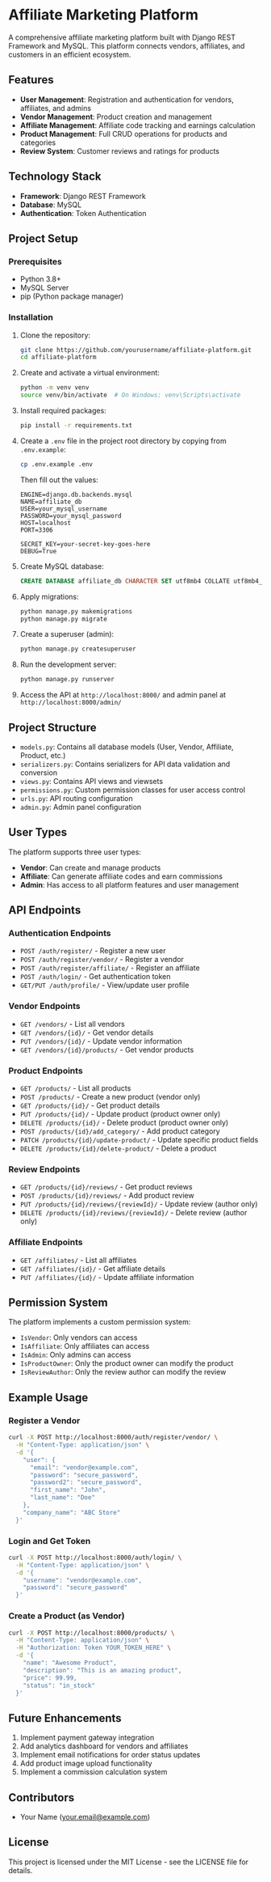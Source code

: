 # Affiliate Marketing Platform

A comprehensive affiliate marketing platform built with Django REST Framework and MySQL. This platform connects vendors, affiliates, and customers in an efficient ecosystem.

## Features

- **User Management**: Registration and authentication for vendors, affiliates, and admins
- **Vendor Management**: Product creation and management
- **Affiliate Management**: Affiliate code tracking and earnings calculation
- **Product Management**: Full CRUD operations for products and categories
- **Review System**: Customer reviews and ratings for products

## Technology Stack

- **Framework**: Django REST Framework
- **Database**: MySQL
- **Authentication**: Token Authentication

## Project Setup

### Prerequisites

- Python 3.8+
- MySQL Server
- pip (Python package manager)

### Installation

1. Clone the repository:
   ```bash
   git clone https://github.com/yourusername/affiliate-platform.git
   cd affiliate-platform
   ```

2. Create and activate a virtual environment:
   ```bash
   python -m venv venv
   source venv/bin/activate  # On Windows: venv\Scripts\activate
   ```

3. Install required packages:
   ```bash
   pip install -r requirements.txt
   ```

4. Create a `.env` file in the project root directory by copying from `.env.example`:
   ```bash
   cp .env.example .env
   ```
   
   Then fill out the values:
   ```
   ENGINE=django.db.backends.mysql
   NAME=affiliate_db
   USER=your_mysql_username
   PASSWORD=your_mysql_password
   HOST=localhost
   PORT=3306
   
   SECRET_KEY=your-secret-key-goes-here
   DEBUG=True
   ```

5. Create MySQL database:
   ```sql
   CREATE DATABASE affiliate_db CHARACTER SET utf8mb4 COLLATE utf8mb4_unicode_ci;
   ```

6. Apply migrations:
   ```bash
   python manage.py makemigrations
   python manage.py migrate
   ```

7. Create a superuser (admin):
   ```bash
   python manage.py createsuperuser
   ```

8. Run the development server:
   ```bash
   python manage.py runserver
   ```

9. Access the API at `http://localhost:8000/` and admin panel at `http://localhost:8000/admin/`

## Project Structure

- `models.py`: Contains all database models (User, Vendor, Affiliate, Product, etc.)
- `serializers.py`: Contains serializers for API data validation and conversion
- `views.py`: Contains API views and viewsets
- `permissions.py`: Custom permission classes for user access control
- `urls.py`: API routing configuration
- `admin.py`: Admin panel configuration

## User Types

The platform supports three user types:
- **Vendor**: Can create and manage products
- **Affiliate**: Can generate affiliate codes and earn commissions
- **Admin**: Has access to all platform features and user management

## API Endpoints

### Authentication Endpoints
- `POST /auth/register/` - Register a new user
- `POST /auth/register/vendor/` - Register a vendor
- `POST /auth/register/affiliate/` - Register an affiliate
- `POST /auth/login/` - Get authentication token
- `GET/PUT /auth/profile/` - View/update user profile

### Vendor Endpoints
- `GET /vendors/` - List all vendors
- `GET /vendors/{id}/` - Get vendor details
- `PUT /vendors/{id}/` - Update vendor information
- `GET /vendors/{id}/products/` - Get vendor products

### Product Endpoints
- `GET /products/` - List all products
- `POST /products/` - Create a new product (vendor only)
- `GET /products/{id}/` - Get product details
- `PUT /products/{id}/` - Update product (product owner only)
- `DELETE /products/{id}/` - Delete product (product owner only)
- `POST /products/{id}/add_category/` - Add product category
- `PATCH /products/{id}/update-product/` - Update specific product fields
- `DELETE /products/{id}/delete-product/` - Delete a product

### Review Endpoints
- `GET /products/{id}/reviews/` - Get product reviews
- `POST /products/{id}/reviews/` - Add product review
- `PUT /products/{id}/reviews/{reviewId}/` - Update review (author only)
- `DELETE /products/{id}/reviews/{reviewId}/` - Delete review (author only)

### Affiliate Endpoints
- `GET /affiliates/` - List all affiliates
- `GET /affiliates/{id}/` - Get affiliate details
- `PUT /affiliates/{id}/` - Update affiliate information

## Permission System

The platform implements a custom permission system:
- `IsVendor`: Only vendors can access
- `IsAffiliate`: Only affiliates can access
- `IsAdmin`: Only admins can access
- `IsProductOwner`: Only the product owner can modify the product
- `IsReviewAuthor`: Only the review author can modify the review

## Example Usage

### Register a Vendor
```bash
curl -X POST http://localhost:8000/auth/register/vendor/ \
  -H "Content-Type: application/json" \
  -d '{
    "user": {
      "email": "vendor@example.com",
      "password": "secure_password",
      "password2": "secure_password",
      "first_name": "John",
      "last_name": "Doe"
    },
    "company_name": "ABC Store"
  }'
```

### Login and Get Token
```bash
curl -X POST http://localhost:8000/auth/login/ \
  -H "Content-Type: application/json" \
  -d '{
    "username": "vendor@example.com",
    "password": "secure_password"
  }'
```

### Create a Product (as Vendor)
```bash
curl -X POST http://localhost:8000/products/ \
  -H "Content-Type: application/json" \
  -H "Authorization: Token YOUR_TOKEN_HERE" \
  -d '{
    "name": "Awesome Product",
    "description": "This is an amazing product",
    "price": 99.99,
    "status": "in_stock"
  }'
```

## Future Enhancements

1. Implement payment gateway integration
2. Add analytics dashboard for vendors and affiliates
3. Implement email notifications for order status updates
4. Add product image upload functionality
5. Implement a commission calculation system

## Contributors

- Your Name (your.email@example.com)

## License

This project is licensed under the MIT License - see the LICENSE file for details.
